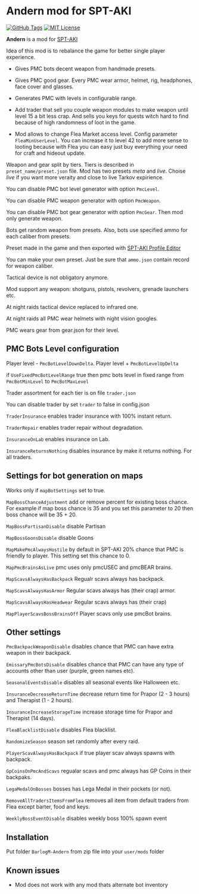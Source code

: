 # Andern mod for SPT-AKI

[![GitHub Tags](https://img.shields.io/github/v/tag/barlog-m/SPT-AKI-Andern?color=0298c3&label=version&style=flat-square)](https://github.com/barlog-m/SPT-AKI-Andern/tags)
[![MIT License](https://img.shields.io/badge/license-MIT-0298c3.svg?style=flat-square)](https://opensource.org/licenses/MIT)

**Andern** is a mod for [SPT-AKI](https://www.sp-tarkov.com/)

Idea of this mod is to rebalance the game for better single player experience.

-   Gives PMC bots decent weapon from handmade presets.

-   Gives PMC good gear. Every PMC wear armor, helmet, rig, headphones, face cover and glasses.

-   Generates PMC with levels in configurable range.

-   Add trader that sell you couple weapon modules to make weapon until level 15 a bit less crap. And sells you keys for quests witch hard to find because of high randomness of loot in the game.

-   Mod allows to change Flea Market access level. Config parameter `FleaMinUserLevel`. You can increase it to level 42 to add more sense to looting because with Flea you can easy just buy everything your need for craft and hideout update.

Weapon and gear split by tiers. Tiers is described in `preset_name/preset.json` file. Mod has two presets _meta_ and _live_. Choise _live_ if you want more veraity and close to live Tarkov expirience.

You can disable PMC bot level generator with option `PmcLevel`.

You can disable PMC weapon generator with option `PmcWeapon`.

You can disable PMC bot gear generator with option `PmcGear`. Then mod only generate weapon.

Bots get random weapon from presets. Also, bots use specified ammo for each caliber from presets.

Preset made in the game and then exported with [SPT-AKI Profile Editor](https://hub.sp-tarkov.com/files/file/184-spt-aki-profile-editor/)

You can make your own preset. Just be sure that `ammo.json` contain record for weapon caliber.

Tactical device is not obligatory anymore.

Mod support any weapon: shotguns, pistols, revolvers, grenade launchers etc.

At night raids tactical device replaced to infrared one.

At night raids all PMC wear helmets with night vision googles.

PMC wears gear from gear.json for their level.

## PMC Bots Level configuration

Player level - `PmcBotLevelDownDelta`. Player level + `PmcBotLevelUpDelta`

if `UseFixedPmcBotLevelRange` true then pmc bots level in fixed range from `PmcBotMinLevel` to `PmcBotMaxLevel`

Trader assortment for each tier is on file `trader.json`

You can disable trader by set `trader` to false in config.json

`TraderInsurance` enables trader insurance with 100% instant return.

`TraderRepair` enables trader repair without degradation.

`InsuranceOnLab` enables insurance on Lab.

`InsuranceReturnsNothing` disables insurance by make it returns nothing. For all traders.

## Settings for bot generation on maps

Works only if `mapBotSettings` set to true.

`MapBossChanceAdjustment` add or remove percent for existing boss chance. For example if map boss chance is 35 and you set this parameter to 20 then boss chance will be 35 + 20.

`MapBossPartisanDisable` disable Partisan

`MapBossGoonsDisable` disable Goons

`MapMakePmcAlwaysHostile` by default in SPT-AKI 20% chance that PMC is friendly to player. This setting set this chance to 0.

`MapPmcBrainsAsLive` pmc uses only pmcUSEC and pmcBEAR brains.

`MapScavsAlwaysHasBackpack` Regualr scavs always has backpack.

`MapScavsAlwaysHasArmor` Regular scavs always has (their crap) armor.

`MapScavsAlwaysHasHeadwear` Regular scavs always has (their crap)

`MapPlayerScavsBossBrainsOff` Player scavs only use pmcBot brains.

## Other settings

`PmcBackpackWeaponDisable` disables chance that PMC can have extra weapon in their backpack.

`EmissaryPmcBotsDisable` disables chance that PMC can have any type of accounts other than user (purple, green names etc).

`SeasonalEventsDisable` disables all seasonal events like Halloween etc.

`InsuranceDecreaseReturnTime` decrease return time for Prapor (2 - 3 hours) and Therapist (1 - 2 hours).

`InsuranceIncreaseStorageTime` increase storage time for Prapor and Therapist (14 days).

`FleaBlacklistDisable` disables Flea blacklist.

`RandomizeSeason` season set randomly after every raid.

`PlayerScavAlwaysHasBackpack` if true player scav always spawns with backpack.

`GpCoinsOnPmcAndScavs` regualar scavs and pmc always has GP Coins in their backpaks.

`LegaMedalOnBosses` bosses has Lega Medal in their pockets (or not).

`RemoveAllTradersItemsFromFlea` removes all item from default traders from Flea except barter, food and keys.

`WeeklyBossEventDisable` disables weekly boss 100% spawn event

## Installation

Put folder `BarlogM-Andern` from zip file into your `user/mods` folder

## Known issues

-   Mod does not work with any mod thats alternate bot inventory

